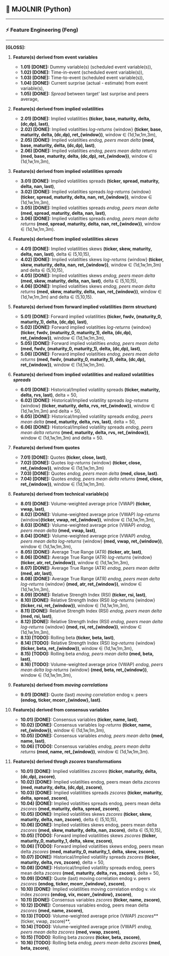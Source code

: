 ## 🚀 MJOLNIR (Python)

---

### ⚡ Feature Engineering (Feng)

---

**[GLOSS]:**

1. **Feature(s) derived from event variables**

   - **1.01) [DONE]:** Dummy variable(s) (scheduled event variable(s)),
   - **1.02) [DONE]:** Time-in-event (scheduled event variable(s)),
   - **1.03) [DONE]:** Time-to-event (scheduled event variable(s)),
   - **1.04) [DONE]:** Current surprise (actual - estimate) from event variable(s),
   - **1.05) [DONE]:** *Spread* between target' last surprise and peers average,

2. **Feature(s) derived from implied volatilities**

   - **2.01) [DONE]:** Implied volatilities **(ticker, base, maturity, delta, (dc,dp), last)**,
   - **2.02) [DONE]:** Implied volatilties *log-returns* {window} **(ticker, base, maturity, delta, (dc,dp), ret_{window})**, window ∈ (1d,1w,1m,3m),
   - **2.05) [DONE]:** Implied volatilties *endog, peers mean delta* **(med, base, maturity, delta, (dc,dp), last)**,
   - **2.06) [DONE]:** Implied volatilties *endog, peers mean delta* *returns* **(med, base, maturity, delta, (dc,dp), ret_{window})**, window ∈ (1d,1w,1m,3m),

3. **Feature(s) derived from implied volatilities *spreads***

   - **3.01) [DONE]:** Implied volatilities spreads **(ticker, spread, maturity, delta, nan, last)**,
   - **3.02) [DONE]:** Implied volatilties spreads *log-returns* {window} **(ticker, spread, maturity, delta, nan, ret_{window})**, window ∈ (1d,1w,1m,3m),
   - **3.05) [DONE]:** Implied volatilties spreads *endog, peers mean delta* **(med, spread, maturity, delta, nan, last)**,
   - **3.06) [DONE]:** Implied volatilties spreads *endog, peers mean delta* *returns* **(med, spread, maturity, delta, nan, ret_{window})**, window ∈ (1d,1w,1m,3m).

4. **Feature(s) derived from implied volatilities *skews***

   - **4.01) [DONE]:** Implied volatilities skews **(ticker, skew, maturity, delta, nan, last)**, delta ∈ (5,10,15),
   - **4.02) [DONE]:** Implied volatilties skews *log-returns* {window} **(ticker, skew, maturity, delta, nan, ret_{window})**, window ∈ (1d,1w,1m,3m) and delta ∈ (5,10,15),
   - **4.05) [DONE]:** Implied volatilties skews *endog, peers mean delta* **(med, skew, maturity, delta, nan, last)**, delta ∈ (5,10,15),
   - **4.06) [DONE]:** Implied volatilties skews *endog, peers mean delta* *returns* **(med, skew, maturity, delta, nan, ret_{window})**, window ∈ (1d,1w,1m,3m) and delta ∈ (5,10,15).

5. **Feature(s) derived from forward implied volatilities (term structure)**

   - **5.01) [DONE]:** Forward implied volatilities **(ticker, fwdv, (maturity_0, maturity_1), delta, (dc,dp), last)**,
   - **5.02) [DONE]:** Forward implied volatilties *log-returns* {window} **(ticker, fwdv, (maturity_0, maturity_1), delta, (dc,dp), ret_{window})**, window ∈ (1d,1w,1m,3m),
   - **5.05) [DONE]:** Forward implied volatilties *endog, peers mean delta* **(med, fwdv, (maturity_0, maturity_1), delta, (dc,dp), last)**,
   - **5.06) [DONE]:** Forward implied volatilties *endog, peers mean delta* *returns* **(med, fwdv, (maturity_0, maturity_1), delta, (dc,dp), ret_{window})**, window ∈ (1d,1w,1m,3m).

6. **Feature(s) derived from implied volatilities and realized volatilities *spreads***

   - **6.01) [DONE]:** Historical/Implied volatility spreads **(ticker, maturity, delta, rvs, last)**, delta = 50,
   - **6.02) [DONE]:** Historical/Implied volatility spreads *log-returns* {window} **(ticker, maturity, delta, rvs, ret_{window})**, window ∈ (1d,1w,1m,3m) and delta = 50,
   - **6.05) [DONE]:** Historical/Implied volatility spreads *endog, peers mean delta* **(med, maturity, delta, rvs, last)**, delta = 50,
   - **6.06) [DONE]:** Historical/Implied volatility spreads *endog, peers mean delta* *returns* **(med, maturity, delta, rvs, ret_{window})**, window ∈ (1d,1w,1m,3m) and delta = 50.

7. **Feature(s) derived from quotes**
   - **7.01) [DONE]:** Quotes **(ticker, close, last)**, 
   - **7.02) [DONE]:** Quotes *log-returns* {window} **(ticker, close, ret_{window})**, window ∈ (1d,1w,1m,3m)
   - **7.03) [DONE]:** Quotes *endog, peers mean delta* **(med, close, last)**.
   - **7.04) [DONE]:** Quotes *endog, peers mean delta* *returns* **(med, close, ret_{window})**, window ∈ (1d,1w,1m,3m).

8. **Feature(s) derived from technical variable(s)**
   - **8.01) [DONE]:** Volume-weighted average price (VWAP) **(ticker, vwap, last)**,
   - **8.02) [DONE]:** Volume-weighted average price (VWAP) *log-returns* {window}**(ticker, vwap, ret_{window})**, window ∈ (1d,1w,1m,3m),
   - **8.03) [DONE]:** Volume-weighted average price (VWAP) *endog, peers mean delta* **(med, vwap, last)**,
   - **8.04) [DONE]:** Volume-weighted average price (VWAP) *endog, peers mean delta* *log-returns* {window} **(med, vwap, ret_{window})**, window ∈ (1d,1w,1m,3m),
   - **8.05) [DONE]:** Average True Range (ATR) **(ticker, atr, last)**,
   - **8.06) [DONE]:** Average True Range (ATR) *log-returns* {window}**(ticker, atr, ret_{window})**, window ∈ (1d,1w,1m,3m),
   - **8.07) [DONE]:** Average True Range (ATR) *endog, peers mean delta* **(med, atr, last)**,
   - **8.08) [DONE]:** Average True Range (ATR) *endog, peers mean delta* *log-returns* {window} **(med, atr, ret_{window})**, window ∈ (1d,1w,1m,3m),
   - **8.09) [DONE]:** Relative Strength Index (RSI) **(ticker, rsi, last)**,
   - **8.10) [DONE]:** Relative Strength Index (RSI) *log-returns* {window}**(ticker, rsi, ret_{window})**, window ∈ (1d,1w,1m,3m),
   - **8.11) [DONE]:** Relative Strength Index (RSI) *endog, peers mean delta* **(med, rsi, last)**,
   - **8.12) [DONE]:** Relative Strength Index (RSI) *endog, peers mean delta* *log-returns* {window} **(med, rsi, ret_{window})**, window ∈ (1d,1w,1m,3m),
   - **8.13) [TODO]:** Rolling beta **(ticker, beta, last)**,
   - **8.14) [TODO]:** Relative Strength Index (RSI) *log-returns* {window}**(ticker, beta, ret_{window})**, window ∈ (1d,1w,1m,3m),
   - **8.15) [TODO]:** Rolling beta *endog, peers mean delta* **(med, beta, last)**,
   - **8.16) [TODO]:** Volume-weighted average price (VWAP) *endog, peers mean delta* *log-returns* {window} **(med, beta, ret_{window})**, window ∈ (1d,1w,1m,3m),

9. **Feature(s) derived from *moving correlations***
   -  **9.01) [DONE]:** Quote (last) *moving correlation* endog v. peers **(endog, ticker, mcorr_{window}, last)**.
 
1. **Feature(s) derived from consensus variables**
   - **10.01) [DONE]:** Consensus variables **(ticker, name, last)**,
   - **10.02) [DONE]:** Consensus variables *log-returns* **(ticker, name, ret_{window})**, window ∈ (1d,1w,1m,3m),
   - **10.05) [DONE]:** Consensus variables *endog, peers mean delta* **(med, name, last)**,
   - **10.06) [TODO]:** Consensus variables *endog, peers mean delta* *returns* **(med, name, ret_{window})**, window ∈ (1d,1w,1m,3m).

1. **Feature(s) derived throgh *zscores* transformations**
   - **10.01) [DONE]:** Implied volatilities *zscores* **(ticker, maturity, delta, (dc,dp), zscore)**,
   - **10.02) [DONE]:** Implied volatilties endog, peers mean delta *zscores* **(med, maturity, delta, (dc,dp), zscore)**,
   - **10.03) [DONE]:** Implied volatilities spreads *zscores* **(ticker, maturity, delta, spread, zscore)**,
   - **10.04) [DONE]:** Implied volatilties spreads endog, peers mean delta *zscores* **(med, maturity, delta, spread, zscore)**,
   - **10.05) [DONE]:** Implied volatilities skews *zscores* **(ticker, skew, maturity, delta, nan, zscore)**, delta ∈ (5,10,15),
   - **10.06) [DONE]:** Implied volatilties skews endog, peers mean delta *zscores* **(med, skew, maturity, delta, nan, zscore)**, delta ∈ (5,10,15),
   - **10.05) [TODO]:** Forward implied volatilities skews *zscores* **(ticker, maturity_0, maturity_1, delta, skew, zscore)**,
   - **10.06) [TODO]:** Forward implied volatilties skews endog, peers mean delta *zscores* **(med, maturity_0, maturity_1, delta, skew, zscore)**,
   - **10.07) [DONE]:** Historical/Implied volatility spreads *zscores* **(ticker, maturity, delta, rvs, zscore)**, delta = 50,
   - **10.08) [DONE]:** Historical/Implied volatility spreads endog, peers mean delta *zscores* **(med, maturity, delta, rvs, zscore)**, delta = 50,
   - **10.09) [DONE]:** Quote (last) moving correlation endog v. peers *zscores* **(endog, ticker, mcorr_{window}, zscore)**,
   - **10.10) [DONE]:** Implied volatilities moving correlation endog v. vix index *zscores* **(endog, vix, mcorr_{window}, zscore)**,
   - **10.11) [DONE]:** Consensus variables *zscores* **(ticker, name, zscore)**,
   - **10.12) [DONE]:** Consensus variables endog, peers mean delta *zscores* **(med, name, zscore)**,
   - **10.13) [TODO]:** Volume-weighted average price (VWAP) *zscores***(ticker, vwap, zscore)**,
   - **10.14) [TODO]:** Volume-weighted average price (VWAP) *endog, peers mean delta* *zscores* **(med, vwap, zscore)**,
   - **10.15) [TODO]:** Rolling beta *zscores* **(ticker, beta, zscore)**,
   - **10.16) [TODO]:** Rolling beta *endog, peers mean delta* *zscores* **(med, beta, zscore)**,
